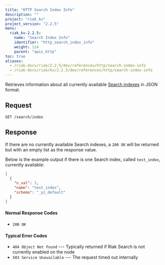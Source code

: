 ```yaml
---
title: "HTTP Search Index Info"
description: ""
project: "riak_kv"
project_version: "2.2.5"
menu:
  riak_kv-2.2.5:
    name: "Search Index Info"
    identifier: "http_search_index_info"
    weight: 114
    parent: "apis_http"
toc: true
aliases:
  - /riak-docs/riak/2.2.5/dev/references/http/search-index-info
  - /riak-docs/riak/kv/2.2.5/dev/references/http/search-index-info
---
```


Retrieves information about all currently available [Search indexes]({{<baseurl>}}riak/kv/2.2.5/developing/usage/search) in JSON format.

## Request

```
GET /search/index
```

## Response

If there are no currently available Search indexes, a `200 OK` will be
returned but with an empty list as the response value.

Below is the example output if there is one Search index, called
`test_index`, currently available:

```json
[
  {
    "n_val": 3,
    "name": "test_index",
    "schema": "_yz_default"
  }
]
```

#### Normal Response Codes

* `200 OK`

#### Typical Error Codes

* `404 Object Not Found` --- Typically returned if Riak Search is not
    currently enabled on the node
* `503 Service Unavailable` --- The request timed out internally
